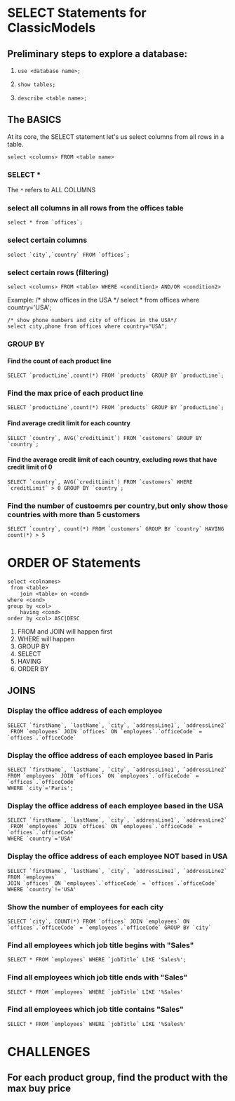 # SELECT Statements for ClassicModels

## Preliminary steps to explore a database:

1. `use <database name>;`

2. `show tables;`

3. `describe <table name>;`

## The BASICS

At its core, the SELECT statement let's us select columns from all rows in a table.

`select <columns> FROM <table name>`

### SELECT *
The `*` refers to ALL COLUMNS

### select all columns in all rows from the offices table
    select * from `offices`;

### select certain columns
    select `city`,`country` FROM `offices`;

### select certain rows (filtering)
    select <columns> FROM <table> WHERE <condition1> AND/OR <condition2>
Example:
    /* show offices in the USA */
    select * from offices where country='USA';

    /* show phone numbers and city of offices in the USA*/
    select city,phone from offices where country="USA";

### GROUP BY

#### Find the count of each product line
    SELECT `productLine`,count(*) FROM `products` GROUP BY `productLine`;

### Find the max price of each product line
    SELECT `productLine`,count(*) FROM `products` GROUP BY `productLine`;

#### Find average credit limit for each country
    SELECT `country`, AVG(`creditLimit`) FROM `customers` GROUP BY `country`;

#### Find the average credit limit of each country, excluding rows that have credit limit of 0
    SELECT `country`, AVG(`creditLimit`) FROM `customers` WHERE `creditLimit` > 0 GROUP BY `country`;

### Find the number of custoemrs per country,but only show those countries with more than 5 customers
    SELECT `country`, count(*) FROM `customers` GROUP BY `country` HAVING count(*) > 5


# ORDER OF Statements
    select <colnames>
     from <table>
        join <table> on <cond>
    where <cond>
    group by <col>
        having <cond>
    order by <col> ASC|DESC

1. FROM and JOIN will happen first
2. WHERE will happen
3. GROUP BY
4. SELECT
5. HAVING
6. ORDER BY

## JOINS

### Display the office address of each employee
    SELECT `firstName`, `lastName`, `city`, `addressLine1`, `addressLine2`
     FROM `employees` JOIN `offices` ON `employees`.`officeCode` = `offices`.`officeCode`

### Display the office address of each employee based in Paris
    SELECT `firstName`, `lastName`, `city`, `addressLine1`, `addressLine2`
    FROM `employees` JOIN `offices` ON `employees`.`officeCode` = `offices`.`officeCode`
    WHERE `city`='Paris';

### Display the office address of each employee based in the USA
    SELECT `firstName`, `lastName`, `city`, `addressLine1`, `addressLine2`
     FROM `employees` JOIN `offices` ON `employees`.`officeCode` = `offices`.`officeCode`
    WHERE `country`='USA'

### Display the office address of each employee NOT based in USA
    SELECT `firstName`, `lastName`, `city`, `addressLine1`, `addressLine2` FROM `employees` 
    JOIN `offices` ON `employees`.`officeCode` = `offices`.`officeCode` 
    WHERE `country`!='USA'

### Show the number of employees for each city
    SELECT `city`, COUNT(*) FROM `offices` JOIN `employees` ON `offices`.`officeCode` = `employees`.`officeCode` GROUP BY `city`

### Find all employees which job title begins with "Sales"
    SELECT * FROM `employees` WHERE `jobTitle` LIKE 'Sales%';

### Find all employees which job title ends with "Sales"
    SELECT * FROM `employees` WHERE `jobTitle` LIKE '%Sales'    

### Find all employees which job title contains "Sales"
    SELECT * FROM `employees` WHERE `jobTitle` LIKE '%Sales%'

# CHALLENGES

## For each product group, find the product with the max buy price

